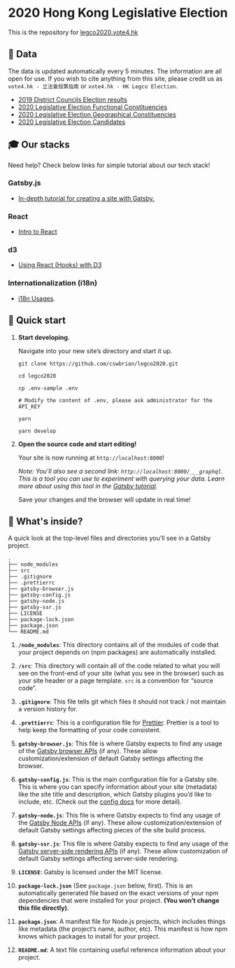# 2020 Hong Kong Legislative Election

This is the repository for <a href="https://legco2020.vote4.hk">legco2020.vote4.hk</a>

## 📍 Data

The data is updated automatically every 5 minutes. The information are all open for use. If you wish to cite anything from this site, please credit us as `vote4.hk - 立法會投票指南` or `vote4.hk - HK Legco Election`.

- [2019 District Councils Election results](https://bit.ly/vote4hkdata)
- [2020 Legislative Election Functional Constituencies](https://docs.google.com/spreadsheets/d/13VRJl6urKSLsThswBzyuEERNI8xVTCCJwImYQF-jKz4/edit#gid=18504857655&range=A2:ZZ)
- [2020 Legislative Election Geographical Constituencies](https://docs.google.com/spreadsheets/d/1F-M4kNSRmt36JwzDUERCtFWDWW7QIZLhnYCLIihp2QQ/edit#gid=1850485765&range=A2:ZZ)
- [2020 Legislative Election Candidates](https://docs.google.com/spreadsheets/u/1/d/e/2PACX-1vQ38fTxaPkEMpdrfPVFKcQdA4nYr7C3uQXkLteSuHYIxIUe2t-E7ECEX5anGdcWrFEuMMDRpasfw94s/pub?gid=0&range=B2:ZZ)

## 🎓 Our stacks

Need help? Check below links for simple tutorial about our tech stack!

### Gatsby.js

- [In-depth tutorial for creating a site with Gatsby.](https://www.gatsbyjs.org/tutorial/)

### React

- [Intro to React](https://reactjs.org/tutorial/tutorial.html)

### d3

- [Using React (Hooks) with D3](https://muratorium.com/using-react-hooks-with-d3/)

### Internationalization (i18n)

- [i18n Usages](https://github.com/vote4hk/legco2020/blob/master/i18n.md).

## 🚀 Quick start

1.  **Start developing.**

    Navigate into your new site’s directory and start it up.

    ```shell
    git clone https://github.com/cswbrian/legco2020.git

    cd legco2020

    cp .env-sample .env

    # Modify the content of .env, please ask administrator for the API_KEY

    yarn

    yarn develop
    ```

2.  **Open the source code and start editing!**

    Your site is now running at `http://localhost:8000`!

    _Note: You'll also see a second link: _`http://localhost:8000/___graphql`_. This is a tool you can use to experiment with querying your data. Learn more about using this tool in the [Gatsby tutorial](https://www.gatsbyjs.org/tutorial/part-five/#introducing-graphiql)._

    Save your changes and the browser will update in real time!

## 🧐 What's inside?

A quick look at the top-level files and directories you'll see in a Gatsby project.

    .
    ├── node_modules
    ├── src
    ├── .gitignore
    ├── .prettierrc
    ├── gatsby-browser.js
    ├── gatsby-config.js
    ├── gatsby-node.js
    ├── gatsby-ssr.js
    ├── LICENSE
    ├── package-lock.json
    ├── package.json
    └── README.md

1.  **`/node_modules`**: This directory contains all of the modules of code that your project depends on (npm packages) are automatically installed.

2.  **`/src`**: This directory will contain all of the code related to what you will see on the front-end of your site (what you see in the browser) such as your site header or a page template. `src` is a convention for “source code”.

3.  **`.gitignore`**: This file tells git which files it should not track / not maintain a version history for.

4.  **`.prettierrc`**: This is a configuration file for [Prettier](https://prettier.io/). Prettier is a tool to help keep the formatting of your code consistent.

5.  **`gatsby-browser.js`**: This file is where Gatsby expects to find any usage of the [Gatsby browser APIs](https://www.gatsbyjs.org/docs/browser-apis/) (if any). These allow customization/extension of default Gatsby settings affecting the browser.

6.  **`gatsby-config.js`**: This is the main configuration file for a Gatsby site. This is where you can specify information about your site (metadata) like the site title and description, which Gatsby plugins you’d like to include, etc. (Check out the [config docs](https://www.gatsbyjs.org/docs/gatsby-config/) for more detail).

7.  **`gatsby-node.js`**: This file is where Gatsby expects to find any usage of the [Gatsby Node APIs](https://www.gatsbyjs.org/docs/node-apis/) (if any). These allow customization/extension of default Gatsby settings affecting pieces of the site build process.

8.  **`gatsby-ssr.js`**: This file is where Gatsby expects to find any usage of the [Gatsby server-side rendering APIs](https://www.gatsbyjs.org/docs/ssr-apis/) (if any). These allow customization of default Gatsby settings affecting server-side rendering.

9.  **`LICENSE`**: Gatsby is licensed under the MIT license.

10. **`package-lock.json`** (See `package.json` below, first). This is an automatically generated file based on the exact versions of your npm dependencies that were installed for your project. **(You won’t change this file directly).**

11. **`package.json`**: A manifest file for Node.js projects, which includes things like metadata (the project’s name, author, etc). This manifest is how npm knows which packages to install for your project.

12. **`README.md`**: A text file containing useful reference information about your project.
